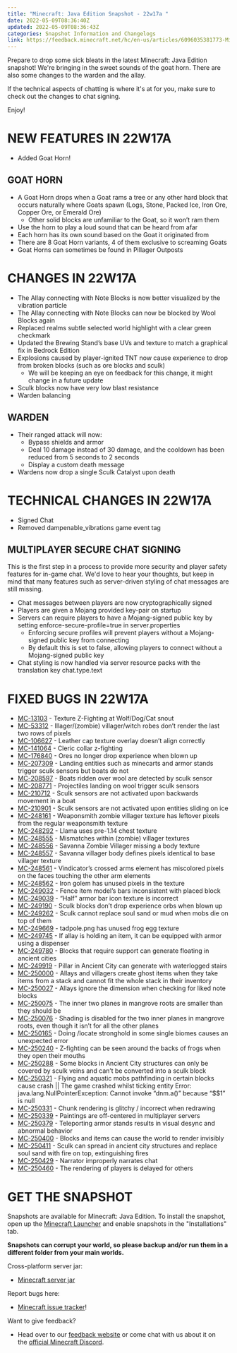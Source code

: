 ```yaml
---
title: "Minecraft: Java Edition Snapshot - 22w17a "
date: 2022-05-09T08:36:40Z
updated: 2022-05-09T08:36:43Z
categories: Snapshot Information and Changelogs
link: https://feedback.minecraft.net/hc/en-us/articles/6096035381773-Minecraft-Java-Edition-Snapshot-22w17a
---
```


Prepare to drop some sick bleats in the latest Minecraft: Java Edition snapshot! We're bringing in the sweet sounds of the goat horn. There are also some changes to the warden and the allay. 

If the technical aspects of chatting is where it's at for you, make sure to check out the changes to chat signing.

Enjoy!

# NEW FEATURES IN 22W17A

- Added Goat Horn!

## GOAT HORN

- A Goat Horn drops when a Goat rams a tree or any other hard block that occurs naturally where Goats spawn (Logs, Stone, Packed Ice, Iron Ore, Copper Ore, or Emerald Ore)
  - Other solid blocks are unfamiliar to the Goat, so it won’t ram them
- Use the horn to play a loud sound that can be heard from afar
- Each horn has its own sound based on the Goat it originated from
- There are 8 Goat Horn variants, 4 of them exclusive to screaming Goats
- Goat Horns can sometimes be found in Pillager Outposts

# CHANGES IN 22W17A

- The Allay connecting with Note Blocks is now better visualized by the vibration particle
- The Allay connecting with Note Blocks can now be blocked by Wool Blocks again
- Replaced realms subtle selected world highlight with a clear green checkmark
- Updated the Brewing Stand’s base UVs and texture to match a graphical fix in Bedrock Edition
- Explosions caused by player-ignited TNT now cause experience to drop from broken blocks (such as ore blocks and sculk)
  - We will be keeping an eye on feedback for this change, it might change in a future update
- Sculk blocks now have very low blast resistance
- Warden balancing

## WARDEN

- Their ranged attack will now:
  - Bypass shields and armor
  - Deal 10 damage instead of 30 damage, and the cooldown has been reduced from 5 seconds to 2 seconds
  - Display a custom death message
- Wardens now drop a single Sculk Catalyst upon death

# TECHNICAL CHANGES IN 22W17A

- Signed Chat
- Removed dampenable_vibrations game event tag

## MULTIPLAYER SECURE CHAT SIGNING

<div>

This is the first step in a process to provide more security and player safety features for in-game chat. We'd love to hear your thoughts, but keep in mind that many features such as server-driven styling of chat messages are still missing.

</div>

- Chat messages between players are now cryptographically signed
- Players are given a Mojang provided key-pair on startup
- Servers can require players to have a Mojang-signed public key by setting enforce-secure-profile=true in server.properties
  - Enforcing secure profiles will prevent players without a Mojang-signed public key from connecting
  - By default this is set to false, allowing players to connect without a Mojang-signed public key
- Chat styling is now handled via server resource packs with the translation key chat.type.text

# FIXED BUGS IN 22W17A

- [MC-13103](https://bugs.mojang.com/browse/MC-13103) - Texture Z-Fighting at Wolf/Dog/Cat snout
- [MC-53312](https://bugs.mojang.com/browse/MC-53312) - Illager/(zombie) villager/witch robes don’t render the last two rows of pixels
- [MC-106627](https://bugs.mojang.com/browse/MC-106627) - Leather cap texture overlay doesn’t align correctly
- [MC-141064](https://bugs.mojang.com/browse/MC-141064) - Cleric collar z-fighting
- [MC-176840](https://bugs.mojang.com/browse/MC-176840) - Ores no longer drop experience when blown up
- [MC-207309](https://bugs.mojang.com/browse/MC-207309) - Landing entities such as minecarts and armor stands trigger sculk sensors but boats do not
- [MC-208597](https://bugs.mojang.com/browse/MC-208597) - Boats ridden over wool are detected by sculk sensor
- [MC-208771](https://bugs.mojang.com/browse/MC-208771) - Projectiles landing on wool trigger sculk sensors
- [MC-210712](https://bugs.mojang.com/browse/MC-210712) - Sculk sensors are not activated upon backwards movement in a boat
- [MC-210901](https://bugs.mojang.com/browse/MC-210901) - Sculk sensors are not activated upon entities sliding on ice
- [MC-248161](https://bugs.mojang.com/browse/MC-248161) - Weaponsmith zombie villager texture has leftover pixels from the regular weaponsmith texture
- [MC-248292](https://bugs.mojang.com/browse/MC-248292) - Llama uses pre-1.14 chest texture
- [MC-248555](https://bugs.mojang.com/browse/MC-248555) - Mismatches within (zombie) villager textures
- [MC-248556](https://bugs.mojang.com/browse/MC-248556) - Savanna Zombie Villager missing a body texture
- [MC-248557](https://bugs.mojang.com/browse/MC-248557) - Savanna villager body defines pixels identical to base villager texture
- [MC-248561](https://bugs.mojang.com/browse/MC-248561) - Vindicator’s crossed arms element has miscolored pixels on the faces touching the other arm elements
- [MC-248562](https://bugs.mojang.com/browse/MC-248562) - Iron golem has unused pixels in the texture
- [MC-249032](https://bugs.mojang.com/browse/MC-249032) - Fence item model’s bars inconsistent with placed block
- [MC-249039](https://bugs.mojang.com/browse/MC-249039) - “Half” armor bar icon texture is incorrect
- [MC-249190](https://bugs.mojang.com/browse/MC-249190) - Sculk blocks don’t drop experience orbs when blown up
- [MC-249262](https://bugs.mojang.com/browse/MC-249262) - Sculk cannot replace soul sand or mud when mobs die on top of them
- [MC-249669](https://bugs.mojang.com/browse/MC-249669) - tadpole.png has unused frog egg texture
- [MC-249745](https://bugs.mojang.com/browse/MC-249745) - If allay is holding an item, it can be equipped with armor using a dispenser
- [MC-249780](https://bugs.mojang.com/browse/MC-249780) - Blocks that require support can generate floating in ancient cities
- [MC-249919](https://bugs.mojang.com/browse/MC-249919) - Pillar in Ancient City can generate with waterlogged stairs
- [MC-250000](https://bugs.mojang.com/browse/MC-250000) - Allays and villagers create ghost items when they take items from a stack and cannot fit the whole stack in their inventory
- [MC-250027](https://bugs.mojang.com/browse/MC-250027) - Allays ignore the dimension when checking for liked note blocks
- [MC-250075](https://bugs.mojang.com/browse/MC-250075) - The inner two planes in mangrove roots are smaller than they should be
- [MC-250076](https://bugs.mojang.com/browse/MC-250076) - Shading is disabled for the two inner planes in mangrove roots, even though it isn’t for all the other planes
- [MC-250165](https://bugs.mojang.com/browse/MC-250165) - Doing /locate stronghold in some single biomes causes an unexpected error
- [MC-250240](https://bugs.mojang.com/browse/MC-250240) - Z-fighting can be seen around the backs of frogs when they open their mouths
- [MC-250288](https://bugs.mojang.com/browse/MC-250288) - Some blocks in Ancient City structures can only be covered by sculk veins and can’t be converted into a sculk block
- [MC-250321](https://bugs.mojang.com/browse/MC-250321) - Flying and aquatic mobs pathfinding in certain blocks cause crash \|\| The game crashed whilst ticking entity Error: java.lang.NullPointerException: Cannot invoke “dnm.a()” because “\$\$1” is null
- [MC-250331](https://bugs.mojang.com/browse/MC-250331) - Chunk rendering is glitchy / incorrect when redrawing
- [MC-250339](https://bugs.mojang.com/browse/MC-250339) - Paintings are off-centered in multiplayer servers
- [MC-250379](https://bugs.mojang.com/browse/MC-250379) - Teleporting armor stands results in visual desync and abnormal behavior
- [MC-250400](https://bugs.mojang.com/browse/MC-250400) - Blocks and items can cause the world to render invisibly
- [MC-250411](https://bugs.mojang.com/browse/MC-250411) - Sculk can spread in ancient city structures and replace soul sand with fire on top, extinguishing fires
- [MC-250429](https://bugs.mojang.com/browse/MC-250429) - Narrator improperly narrates chat
- [MC-250460](https://bugs.mojang.com/browse/MC-250460) - The rendering of players is delayed for others

# GET THE SNAPSHOT

Snapshots are available for Minecraft: Java Edition. To install the snapshot, open up the [Minecraft Launcher](https://www.minecraft.net/download.html) and enable snapshots in the "Installations" tab.

**Snapshots can corrupt your world, so please backup and/or run them in a different folder from your main worlds.**

Cross-platform server jar:

- [Minecraft server jar](https://launcher.mojang.com/v1/objects/9b4d5a87b48d7c3784fdfc9d6982543e8d9296df/server.jar)

Report bugs here:

- [Minecraft issue tracker](https://bugs.mojang.com/browse/MC)!

Want to give feedback?

- Head over to our [feedback website](https://aka.ms/JavaSnapshotFeedback?ref=minecraftnet) or come chat with us about it on the [official Minecraft Discord](https://discordapp.com/invite/minecraft).
